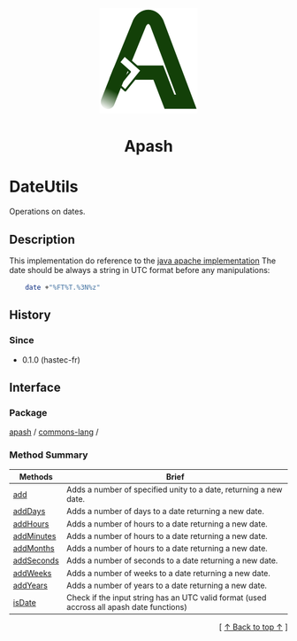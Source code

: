 
<div align='center' id='apash-top'>
  <a href='https://github.com/hastec-fr/apash'>
    <img alt='apash-logo' src='../../../../../assets/apash-logo.svg'/>
  </a>

  # Apash
</div>


 <!-- @class -->
# DateUtils
Operations on dates.
## Description
   This implementation do reference to the [java apache implementation](https://commons.apache.org/proper/commons-lang/javadocs/api-release/org/apache/commons/lang3/time/DateUtils.html)
   The date should be always a string in UTC format before any manipulations:
   ```bash
       date +"%FT%T.%3N%z"
   ```

## History
### Since
  * 0.1.0 (hastec-fr)

## Interface
### Package
<!-- apash.packageBegin -->
[apash](../../apash.md) / [commons-lang](../commons-lang.md) / 
<!-- apash.packageEnd -->
 
### Method Summary
<!-- apash.summaryTableBegin -->
| Methods                  | Brief                                 |
|--------------------------|---------------------------------------|
|[add](DateUtils/add.md)|Adds a number of specified unity to a date, returning a new date.|
|[addDays](DateUtils/addDays.md)|Adds a number of days to a date returning a new date.|
|[addHours](DateUtils/addHours.md)|Adds a number of hours to a date returning a new date.|
|[addMinutes](DateUtils/addMinutes.md)|Adds a number of hours to a date returning a new date.|
|[addMonths](DateUtils/addMonths.md)|Adds a number of hours to a date returning a new date.|
|[addSeconds](DateUtils/addSeconds.md)|Adds a number of seconds to a date returning a new date.|
|[addWeeks](DateUtils/addWeeks.md)|Adds a number of weeks to a date returning a new date.|
|[addYears](DateUtils/addYears.md)|Adds a number of years to a date returning a new date.|
|[isDate](DateUtils/isDate.md)|Check if the input string has an UTC valid format (used accross all apash date functions)|
<!-- apash.summaryTableEnd -->

  <div align='right'>[ <a href='#apash-top'>↑ Back to top ↑</a> ]</div>

